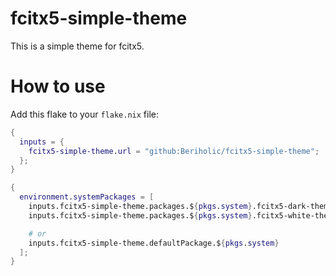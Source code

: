 # fcitx5-simple-theme

This is a simple theme for fcitx5.

# How to use
Add this flake to your `flake.nix` file:

```nix
{
  inputs = {
    fcitx5-simple-theme.url = "github:Beriholic/fcitx5-simple-theme";
  };
}
```

```nix
{
  environment.systemPackages = [
    inputs.fcitx5-simple-theme.packages.${pkgs.system}.fcitx5-dark-theme
    inputs.fcitx5-simple-theme.packages.${pkgs.system}.fcitx5-white-theme

    # or
    inputs.fcitx5-simple-theme.defaultPackage.${pkgs.system}
  ];
}
```
